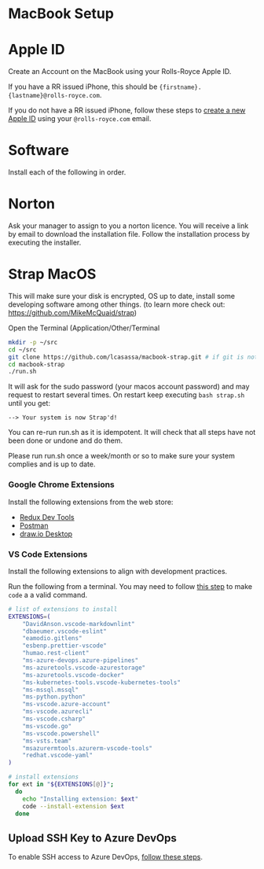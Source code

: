 # MacBook Setup

# Apple ID

Create an Account on the MacBook using your Rolls-Royce Apple ID.

If you have a RR issued iPhone, this should be `{firstname}.{lastname}@rolls-royce.com`.

If you do not have a RR issued iPhone, follow these steps to [create a new Apple ID](https://support.apple.com/en-us/HT204316) using your `@rolls-royce.com` email.

# Software

Install each of the following in order.

# Norton

Ask your manager to assign to you a norton licence. You will receive a link by email to download the installation file. Follow the installation process by executing the installer.

# Strap MacOS

This will make sure your disk is encrypted, OS up to date, install some developing software among other things. (to learn more check out: https://github.com/MikeMcQuaid/strap)

Open the Terminal (Application/Other/Terminal
```bash
mkdir -p ~/src
cd ~/src
git clone https://github.com/lcasassa/macbook-strap.git # if git is not installed, it will ask. Run this line again if it is the case.
cd macbook-strap
./run.sh
```
It will ask for the sudo password (your macos account password) and may request to restart several times. On restart keep executing `bash strap.sh` until you get: 
```
--> Your system is now Strap'd!
```

You can re-run run.sh as it is idempotent. It will check that all steps have not been done or undone and do them.

Please run run.sh once a week/month or so to make sure your system complies and is up to date.

### Google Chrome Extensions

Install the following extensions from the web store:

* [Redux Dev Tools](https://chrome.google.com/webstore/detail/redux-devtools/lmhkpmbekcpmknklioeibfkpmmfibljd?hl=en)
* [Postman](https://chrome.google.com/webstore/detail/postman/fhbjgbiflinjbdggehcddcbncdddomop?hl=en)
* [draw.io Desktop](https://chrome.google.com/webstore/detail/drawio-desktop/pebppomjfocnoigkeepgbmcifnnlndla?hl=en-GB)

### VS Code Extensions

Install the following extensions to align with development practices.

Run the following from a terminal. You may need to follow [this step](https://code.visualstudio.com/docs/setup/mac#_launching-from-the-command-line) to make `code` a a valid command.

```bash
# list of extensions to install
EXTENSIONS=(
    "DavidAnson.vscode-markdownlint"
    "dbaeumer.vscode-eslint"
    "eamodio.gitlens"
    "esbenp.prettier-vscode"
    "humao.rest-client"
    "ms-azure-devops.azure-pipelines"
    "ms-azuretools.vscode-azurestorage"
    "ms-azuretools.vscode-docker"
    "ms-kubernetes-tools.vscode-kubernetes-tools"
    "ms-mssql.mssql"
    "ms-python.python"
    "ms-vscode.azure-account"
    "ms-vscode.azurecli"
    "ms-vscode.csharp"
    "ms-vscode.go"
    "ms-vscode.powershell"
    "ms-vsts.team"
    "msazurermtools.azurerm-vscode-tools"
    "redhat.vscode-yaml"
)

# install extensions
for ext in "${EXTENSIONS[@]}";
  do
    echo "Installing extension: $ext"
    code --install-extension $ext
  done
```

## Upload SSH Key to Azure DevOps

To enable SSH access to Azure DevOps, [follow these steps](https://docs.microsoft.com/en-us/azure/devops/repos/git/use-ssh-keys-to-authenticate?view=azure-devops).

